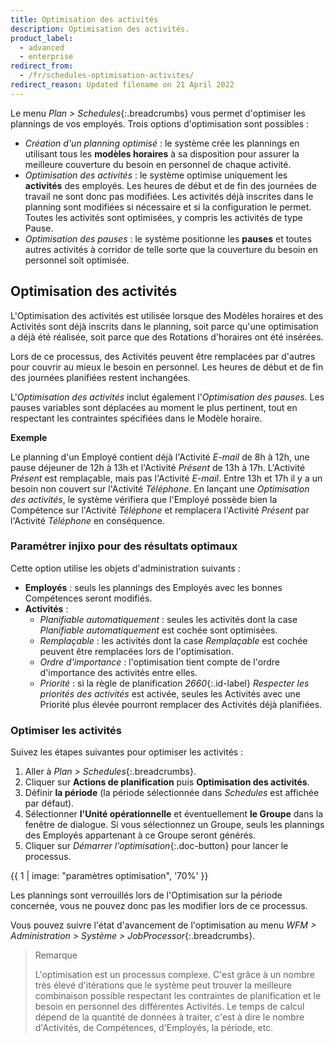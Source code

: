 ```yaml
---
title: Optimisation des activités
description: Optimisation des activités.
product_label:
  - advanced
  - enterprise
redirect_from:
  - /fr/schedules-optimisation-activites/
redirect_reason: Updated filename on 21 April 2022
---
```


Le menu *Plan > Schedules*{:.breadcrumbs} vous permet d'optimiser les plannings de vos employés. Trois options d'optimisation sont possibles :

- *Création d'un planning optimisé* : le système crée les plannings en utilisant tous les **modèles horaires** à sa disposition pour assurer la meilleure couverture du besoin en personnel de chaque activité.
- *Optimisation des activités* : le système optimise uniquement les **activités** des employés. Les heures de début et de fin des journées de travail ne sont donc pas modifiées. Les activités déjà inscrites dans le planning sont modifiées si nécessaire et si la configuration le permet. Toutes les activités sont optimisées, y compris les activités de type Pause.
- *Optimisation des pauses* : le système positionne les **pauses** et toutes autres activités à corridor de telle sorte que la couverture du besoin en personnel soit optimisée.

## Optimisation des activités

L'Optimisation des activités est utilisée lorsque des Modèles horaires et des Activités sont déjà inscrits dans le planning, soit parce qu'une optimisation a déjà été réalisée, soit parce que des Rotations d'horaires ont été insérées.

Lors de ce processus, des Activités peuvent être remplacées par d'autres pour couvrir au mieux le besoin en personnel. Les heures de début et de fin des journées planifiées restent inchangées.

L'*Optimisation des activités* inclut également l'*Optimisation des pauses*. Les pauses variables sont déplacées au moment le plus pertinent, tout en respectant les contraintes spécifiées dans le Modèle horaire.

**Exemple**

Le planning d'un Employé contient déjà l'Activité *E-mail* de 8h à 12h, une pause déjeuner de 12h à 13h et l'Activité *Présent* de 13h à 17h. L'Activité *Présent* est remplaçable, mais pas l'Activité *E-mail*.
Entre 13h et 17h il y a un besoin non couvert sur l'Activité *Téléphone*.
En lançant une *Optimisation des activités*, le système vérifiera que l'Employé possède bien la Compétence sur l'Activité *Téléphone* et remplacera l'Activité *Présent* par l'Activité *Téléphone* en conséquence.

### Paramétrer injixo pour des résultats optimaux

Cette option utilise les objets d'administration suivants :

- **Employés** : seuls les plannings des Employés avec les bonnes Compétences seront modifiés.
- **Activités** :
  - *Planifiable automatiquement* : seules les activités dont la case *Planifiable automatiquement* est cochée sont optimisées.
  - *Remplaçable* : les activités dont la case *Remplaçable* est cochée peuvent être remplacées lors de l'optimisation.
  - *Ordre d'importance* : l'optimisation tient compte de l'ordre d'importance des activités entre elles.
  - *Priorité* : si la règle de planification *2660*{:.id-label} *Respecter les priorités des activités* est activée, seules les Activités avec une Priorité plus élevée pourront remplacer des Activités déjà planifiées.

### Optimiser les activités

Suivez les étapes suivantes pour optimiser les activités :

1. Aller à *Plan > Schedules*{:.breadcrumbs}.
2. Cliquer sur **Actions de planification** puis **Optimisation des activités**.
3. Définir **la période** (la période sélectionnée dans *Schedules* est affichée par défaut).
4. Sélectionner **l'Unité opérationnelle** et éventuellement **le Groupe** dans la fenêtre de dialogue. Si vous sélectionnez un Groupe, seuls les plannings des Employés appartenant à ce Groupe seront générés.
5. Cliquer sur *Démarrer l'optimisation*{:.doc-button} pour lancer le processus.

{{ 1 | image: "paramètres optimisation", '70%' }}

Les plannings sont verrouillés lors de l'Optimisation sur la période concernée, vous ne pouvez donc pas les modifier lors de ce processus.

Vous pouvez suivre l'état d'avancement de l'optimisation au menu *WFM > Administration > Système > JobProcessor*{:.breadcrumbs}.

> Remarque
>
> L'optimisation est un processus complexe. C'est grâce à un nombre très élevé d'itérations que le système peut trouver la meilleure combinaison possible respectant les contraintes de planification et le besoin en personnel des différentes Activités. Le temps de calcul dépend de la quantité de données à traiter, c'est à dire le nombre d'Activités, de Compétences, d'Employés, la période, etc.

